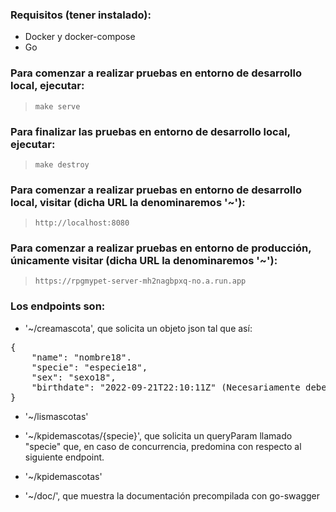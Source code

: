 ### Requisitos (tener instalado):
- Docker y docker-compose
- Go

### Para comenzar a realizar pruebas en entorno de desarrollo local, ejecutar:
> `make serve`

### Para finalizar las pruebas en entorno de desarrollo local, ejecutar:
> `make destroy`

### Para comenzar a realizar pruebas en entorno de desarrollo local, visitar (dicha URL la denominaremos '~'):
> `http://localhost:8080`

### Para comenzar a realizar pruebas en entorno de producción, únicamente visitar (dicha URL la denominaremos '~'):
> `https://rpgmypet-server-mh2nagbpxq-no.a.run.app`

### Los endpoints son:
- '~/creamascota', que solicita un objeto json tal que así:
<pre>{
	"name": "nombre18".
	"specie": "especie18",
	"sex": "sexo18",
	"birthdate": "2022-09-21T22:10:11Z" (Necesariamente debe ser éste formato: 'yyyy-mm-ddThh:mm:ssZ')
}</pre>

- '~/lismascotas'

- '~/kpidemascotas/{specie}', que solicita un queryParam llamado "specie" que, en caso de concurrencia,
predomina con respecto al siguiente endpoint.

- '~/kpidemascotas'

- '~/doc/', que muestra la documentación precompilada con go-swagger
